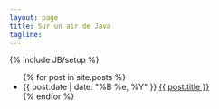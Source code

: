 ```yaml
---
layout: page
title: Sur un air de Java
tagline:
---
```

{% include JB/setup %}

<section class="content">
<ul class="listing">
{% for post in site.posts %}
<li><span>{{ post.date | date: "%B %e, %Y" }}</span> <a href="{{ post.url }}">{{ post.title }}</a></li>
{% endfor %}
</ul>
</section>
